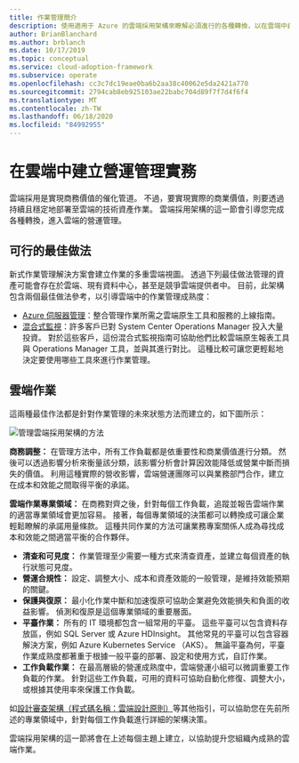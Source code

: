 ```yaml
---
title: 作業管理簡介
description: 使用適用于 Azure 的雲端採用架構來瞭解必須進行的各種轉換，以在雲端中啟用營運管理。
author: BrianBlanchard
ms.author: brblanch
ms.date: 10/17/2019
ms.topic: conceptual
ms.service: cloud-adoption-framework
ms.subservice: operate
ms.openlocfilehash: cc3c7dc19eae0ba6b2aa38c40062e5da2421a770
ms.sourcegitcommit: 2794cab8eb925103ae22babc704d89f7f7d4f6f4
ms.translationtype: MT
ms.contentlocale: zh-TW
ms.lasthandoff: 06/18/2020
ms.locfileid: "84992955"
---
```

# <a name="establish-operational-management-practices-in-the-cloud"></a>在雲端中建立營運管理實務

雲端採用是實現商務價值的催化管道。 不過，要實現實際的商業價值，則要透過持續且穩定地部署至雲端的技術資產作業。 雲端採用架構的這一節會引導您完成各種轉換，進入雲端的營運管理。

## <a name="actionable-best-practices"></a>可行的最佳做法

新式作業管理解決方案會建立作業的多重雲端視圖。 透過下列最佳做法管理的資產可能會存在於雲端、現有資料中心，甚至是競爭雲端提供者中。 目前，此架構包含兩個最佳做法參考，以引導雲端中的作業管理成熟度：

- [Azure 伺服器管理](./azure-server-management/index.md)：整合管理作業所需之雲端原生工具和服務的上線指南。
- [混合式監視](./monitor/index.md)：許多客戶已對 System Center Operations Manager 投入大量投資。 對於這些客戶，這份混合式監視指南可協助他們比較雲端原生報表工具與 Operations Manager 工具，並與其進行對比。 這種比較可讓您更輕鬆地決定要使用哪些工具來進行作業管理。

## <a name="cloud-operations"></a>雲端作業

這兩種最佳作法都是針對作業管理的未來狀態方法而建立的，如下圖所示：

<!-- cSpell:ignore caf -->

![管理雲端採用架構的方法](../_images/manage/caf-manage.png)

**商務調整：** 在管理方法中，所有工作負載都是依重要性和商業價值進行分類。 然後可以透過影響分析來衡量該分類，該影響分析會計算因效能降低或營業中斷而損失的價值。 利用這種實際的營收影響，雲端營運團隊可以與業務部門合作，建立在成本和效能之間取得平衡的承諾。

**雲端作業專業領域：** 在商務對齊之後，針對每個工作負載，追蹤並報告雲端作業的適當專業領域會更加容易。 接著，每個專業領域的決策都可以轉換成可讓企業輕鬆瞭解的承諾用量條款。 這種共同作業的方法可讓業務專案關係人成為尋找成本和效能之間適當平衡的合作夥伴。

- **清查和可見度：** 作業管理至少需要一種方式來清查資產，並建立每個資產的執行狀態可見度。
- **營運合規性：** 設定、調整大小、成本和資產效能的一般管理，是維持效能預期的關鍵。
- **保護與復原：** 最小化作業中斷和加速復原可協助企業避免效能損失和負面的收益影響。 偵測和復原是這個專業領域的重要層面。
- **平臺作業：** 所有的 IT 環境都包含一組常用的平臺。 這些平臺可以包含資料存放區，例如 SQL Server 或 Azure HDInsight。 其他常見的平臺可以包含容器解決方案，例如 Azure Kubernetes Service （AKS）。 無論平臺為何，平臺作業成熟度都著重于根據一般平臺的部署、設定和使用方式，自訂作業。
- **工作負載作業：** 在最高層級的營運成熟度中，雲端營運小組可以微調重要工作負載的作業。 針對這些工作負載，可用的資料可協助自動化修復、調整大小，或根據其使用率來保護工作負載。

如[設計審查架構（程式碼名稱：雲端設計原則）](https://docs.microsoft.com/azure/architecture/framework/resiliency/overview)等其他指引，可以協助您在先前所述的專業領域中，針對每個工作負載進行詳細的架構決策。

雲端採用架構的這一節將會在上述每個主題上建立，以協助提升您組織內成熟的雲端作業。

